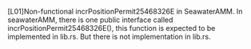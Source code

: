 [L01]Non-functional incrPositionPermit25468326E in SeawaterAMM. In seawaterAMM, there is one public interface called incrPositionPermit25468326E(), this function is expected to be implemented in lib.rs. But there is not implementation in lib.rs.